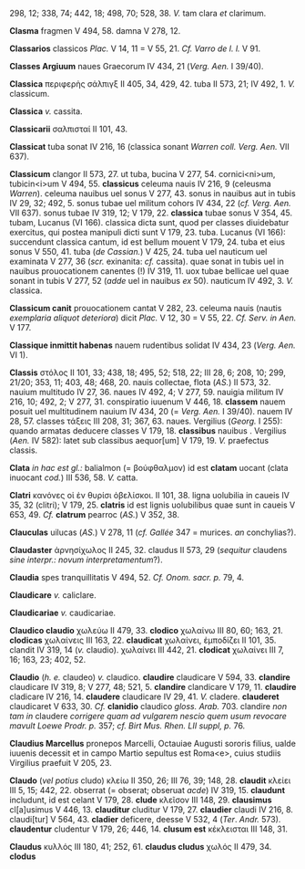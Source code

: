 298, 12; 338, 74; 442, 18; 498, 70; 528, 38. *V.* tam clara *et*
clarimum.

**Clasma** fragmen V 494, 58. damna V 278, 12.

**Classarios** classicos *Plac.* V 14, 11 = V 55, 21. *Cf. Varro de l.
l.* V 91.

**Classes Argiuum** naues Graecorum IV 434, 21 (*Verg. Aen.* I 39/40).

**Classica** περιφερὴς σάλπιγξ II 405, 34, 429, 42. tuba II 573, 21; IV
492, 1. *V.* classicum.

**Classica** *v.* cassita.

**Classicarii** σαλπισταί II 101, 43.

**Classicat** tuba sonat IV 216, 16 (classica sonant *Warren coll.
Verg. Aen.* VII 637).

**Classicum** clangor II 573, 27. ut tuba, bucina V 277, 54.
cornici\<ni\>um, tubicin\<i\>um V 494, 55. **classicus** celeuma nauis
IV 216, 9 (celeusma *Warren*). celeuma nauibus uel sonus V 277, 43.
sonus in nauibus aut in tubis IV 29, 32; 492, 5. sonus tubae uel militum
cohors IV 434, 22 (*cf. Verg. Aen.* VII 637). sonus tubae IV 319, 12; V
179, 22. **classica** tubae sonus V 354, 45. tubam, Lucanus (VI 166).
classica dicta sunt, quod per classes diuidebatur exercitus, qui postea
manipuli dicti sunt V 179, 23. tuba. Lucanus (VI 166): succendunt
classica cantum, id est bellum mouent V 179, 24. tuba et eius sonus V
550, 41. tuba (*de Cassian.*) V 425, 24. tuba uel nauticum uel examinata
V 277, 36 (*scr.* exinanita: *cf.* cassita). quae sonat in tubis uel in
nauibus prouocationem canentes (!) IV 319, 11. uox tubae bellicae uel
quae sonant in tubis V 277, 52 (*adde* uel in nauibus *ex* 50). nauticum
IV 492, 3. *V.* classica.

**Classicum canit** prouocationem cantat V 282, 23. celeuma nauis
(nautis *exemplaria aliquot deteriora*) dicit *Plac.* V 12, 30 = V 55,
22. *Cf. Serv. in Aen.* V 177.

**Classique inmittit habenas** nauem rudentibus solidat IV 434, 23
(*Verg. Aen.* VI 1).

**Classis** στόλος II 101, 33; 438, 18; 495, 52; 518, 22; III 28, 6;
208, 10; 299, 21/20; 353, 11; 403, 48; 468, 20. nauis collectae, flota
(*AS.*) II 573, 32. nauium multitudo IV 27, 36. naues IV 492, 4; V 277,
59. nauigia militum IV 216, 10; 492, 2; V 277, 31. conspiratio iuuenum V
446, 18. **classem** nauem posuit uel multitudinem nauium IV 434, 20 (=
*Verg. Aen.* I 39/40). nauem IV 28, 57. classes τάξεις III 208, 31;
367, 63. naues. Vergilius (*Georg.* I 255): quando armatas deducere
classes V 179, 18. **classibus** nauibus . Vergilius (*Aen.* IV 582):
latet sub classibus aequor[um] V 179, 19. *V.* praefectus classis.

**Clata** *in hac est gl.:* balialmon (= βούφθαλμον) id est **clatam**
uocant (clata inuocant *cod.*) III 536, 58. *V.* catta.

**Clatri** κανόνες οἱ ἐν θυρίσι ὀβελίσκοι. II 101, 38. ligna uolubilia
in caueis IV 35, 32 (clitri); V 179, 25. **clatris** id est lignis
uolubilibus quae sunt in caueis V 653, 49. *Cf.* **clatrum** pearroc
(*AS.*) V 352, 38.

**Clauculas** uilucas (*AS.*) V 278, 11 (*cf. Gallée* 347 = murices.
*an* conchylias?).

**Claudaster** ἀρνησίχωλος II 245, 32. claudus II 573, 29 (*sequitur*
claudens *sine interpr.: novum interpretamentum*?).

**Claudia** spes tranquillitatis V 494, 52. *Cf. Onom. sacr. p.* 79, 4.

**Claudicare** *v.* caliclare.

**Claudicariae** *v.* caudicariae.

**Claudico claudio** χωλεύω II 479, 33. **clodico** χωλαίνω III 80, 60;
163, 21. **clodicas** χωλαίνεις III 163, 22. **claudicat** χωλαίνει,
ἐμποδίζει II 101, 35. clandit IV 319, 14 (*v.* claudio). χωλαίνει III
442, 21. **clodicat** χωλαίνει III 7, 16; 163, 23; 402, 52.

**Claudio** (*h. e.* claudeo) *v.* claudico. **claudire** claudicare V
594, 33. **clandire** claudicare IV 319, 8; V 277, 48; 521, 5.
**clandire** clandicare V 179, 11. **claudire** cladicare IV 216, 14.
**claudere** claudicare IV 29, 41. *V.* cladere. **clauderet**
claudicaret V 633, 30. *Cf.* **clanidio** claudico *gloss. Arab.* 703.
clandire *non tam in* claudere *corrigere quam ad vulgarem nescio quem
usum revocare mavult Loewe Prodr. p.* 357; *cf. Birt Mus. Rhen. LII
suppl, p.* 76.

**Claudius Marcellus** pronepos Marcelli, Octauiae Augusti sororis
filius, ualde iuuenis decessit et in campo Martio sepultus est
Roma\<e\>, cuius studiis Virgilius praefuit V 205, 23.

**Claudo** (*vel potius* cludo) κλείω II 350, 26; III 76, 39; 148, 28.
**claudit** κλείει III 5, 15; 442, 22. obserrat (= obserat; obseruat
*acde*) IV 319, 15. **claudunt** includunt, id est celant V 179, 28.
**clude** κλεῖσον III 148, 29. **clausimus** cl[a]usimus V 446, 13.
**clauditur** cluditur V 179, 27. **claudier** claudi IV 216, 8.
claudi[tur] V 564, 43. **cladier** deficere, deesse V 532, 4 (*Ter*.
*Andr.* 573). **claudentur** cludentur V 179, 26; 446, 14. **clusum
est** κέκλεισται III 148, 31.

**Claudus** κυλλός III 180, 41; 252, 61. **claudus cludus** χωλός II
479, 34. **clodus**

